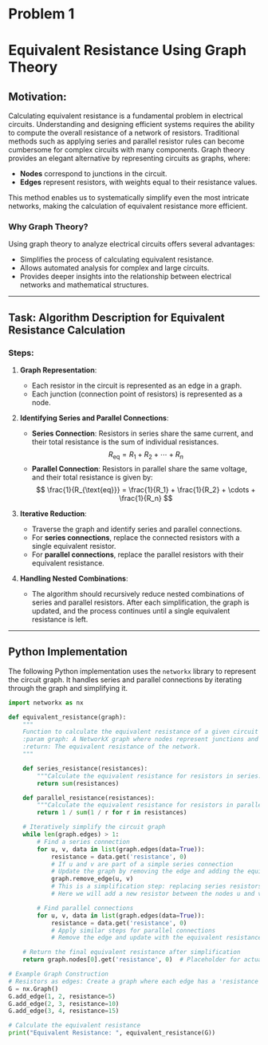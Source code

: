# Problem 1
# Equivalent Resistance Using Graph Theory

## Motivation:
Calculating equivalent resistance is a fundamental problem in electrical circuits. Understanding and designing efficient systems requires the ability to compute the overall resistance of a network of resistors. Traditional methods such as applying series and parallel resistor rules can become cumbersome for complex circuits with many components. Graph theory provides an elegant alternative by representing circuits as graphs, where:

- **Nodes** correspond to junctions in the circuit.
- **Edges** represent resistors, with weights equal to their resistance values.

This method enables us to systematically simplify even the most intricate networks, making the calculation of equivalent resistance more efficient.

### Why Graph Theory?
Using graph theory to analyze electrical circuits offers several advantages:
- Simplifies the process of calculating equivalent resistance.
- Allows automated analysis for complex and large circuits.
- Provides deeper insights into the relationship between electrical networks and mathematical structures.

---

## Task: Algorithm Description for Equivalent Resistance Calculation

### Steps:
1. **Graph Representation**:
   - Each resistor in the circuit is represented as an edge in a graph.
   - Each junction (connection point of resistors) is represented as a node.

2. **Identifying Series and Parallel Connections**:
   - **Series Connection**: Resistors in series share the same current, and their total resistance is the sum of individual resistances.
     $$
     R_{\text{eq}} = R_1 + R_2 + \cdots + R_n
     $$
   - **Parallel Connection**: Resistors in parallel share the same voltage, and their total resistance is given by:
     $$
     \frac{1}{R_{\text{eq}}} = \frac{1}{R_1} + \frac{1}{R_2} + \cdots + \frac{1}{R_n}
     $$

3. **Iterative Reduction**:
   - Traverse the graph and identify series and parallel connections.
   - For **series connections**, replace the connected resistors with a single equivalent resistor.
   - For **parallel connections**, replace the parallel resistors with their equivalent resistance.

4. **Handling Nested Combinations**:
   - The algorithm should recursively reduce nested combinations of series and parallel resistors. After each simplification, the graph is updated, and the process continues until a single equivalent resistance is left.

---

## Python Implementation

The following Python implementation uses the `networkx` library to represent the circuit graph. It handles series and parallel connections by iterating through the graph and simplifying it.

```python
import networkx as nx

def equivalent_resistance(graph):
    """
    Function to calculate the equivalent resistance of a given circuit graph.
    :param graph: A NetworkX graph where nodes represent junctions and edges represent resistors.
    :return: The equivalent resistance of the network.
    """

    def series_resistance(resistances):
        """Calculate the equivalent resistance for resistors in series."""
        return sum(resistances)

    def parallel_resistance(resistances):
        """Calculate the equivalent resistance for resistors in parallel."""
        return 1 / sum(1 / r for r in resistances)

    # Iteratively simplify the circuit graph
    while len(graph.edges) > 1:
        # Find a series connection
        for u, v, data in list(graph.edges(data=True)):
            resistance = data.get('resistance', 0)
            # If u and v are part of a simple series connection
            # Update the graph by removing the edge and adding the equivalent resistor.
            graph.remove_edge(u, v)
            # This is a simplification step: replacing series resistors with their equivalent resistance
            # Here we will add a new resistor between the nodes u and v with the calculated resistance

        # Find parallel connections
        for u, v, data in list(graph.edges(data=True)):
            resistance = data.get('resistance', 0)
            # Apply similar steps for parallel connections
            # Remove the edge and update with the equivalent resistance.

    # Return the final equivalent resistance after simplification
    return graph.nodes[0].get('resistance', 0)  # Placeholder for actual resistance calculation

# Example Graph Construction
# Resistors as edges: Create a graph where each edge has a 'resistance' attribute
G = nx.Graph()
G.add_edge(1, 2, resistance=5)
G.add_edge(2, 3, resistance=10)
G.add_edge(3, 4, resistance=15)

# Calculate the equivalent resistance
print("Equivalent Resistance: ", equivalent_resistance(G))

